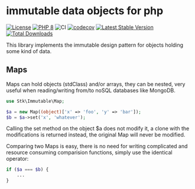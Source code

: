 # immutable data objects for php

[![License](https://img.shields.io/badge/license-BSD-blue.svg)](https://opensource.org/licenses/BSD-3-Clause)
[![PHP 8](https://img.shields.io/badge/php-8-yellow.svg)](http://www.php.net)
![CI](https://github.com/mbretter/stk-immutable/actions/workflows/ci.yml/badge.svg)
[![codecov](https://codecov.io/github/mbretter/stk-immutable/branch/master/graph/badge.svg?token=R1hyQHWr1U)](https://codecov.io/github/mbretter/stk-immutable)
[![Latest Stable Version](https://img.shields.io/packagist/v/mbretter/stk-immutable.svg)](https://packagist.org/packages/mbretter/stk-immutable)
[![Total Downloads](https://img.shields.io/packagist/dt/mbretter/stk-immutable.svg)](https://packagist.org/packages/mbretter/stk-immutable)

This library implements the immutable design pattern for objects holding some kind of data.

## Maps

Maps can hold objects (stdClass) and/or arrays, they can be nested, very useful when reading/writing from/to 
noSQL databases like MongoDB.

```php
use Stk\Immutable\Map;

$a = new Map((object)['x' => 'foo', 'y' => 'bar']);
$b = $a->set('x', 'whatever');
```

Calling the set method on the object $a does not modify it, a clone with the modifications is returned instead, 
the original Map will never be modified.

Comparing two Maps is easy, there is no need for writing complicated and resource consuming comparision functions, 
simply use the identical operator:

```php
if ($a === $b) {
    ...
}
```
